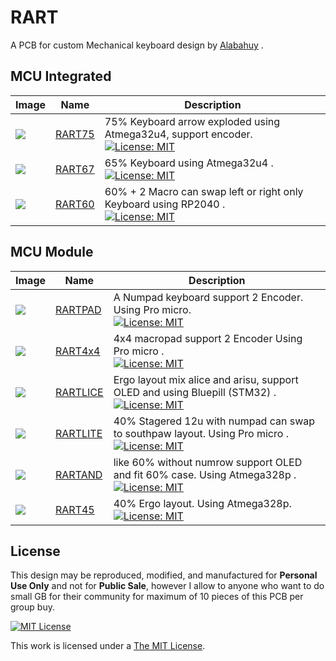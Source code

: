 # RART
A PCB for custom Mechanical keyboard design by [Alabahuy](https://github.com/alabahuy) .

## MCU Integrated

| Image | Name | Description |
| --- | --- | --- |
| <img loading="lazy" minwidth="500" src="https://i.imgur.com/aU5zGnD.jpeg"> | [RART75](https://github.com/alabahuy/RART/tree/master/RART75) | 75% Keyboard arrow exploded using Atmega32u4, support encoder. <br /> [![License: MIT](https://img.shields.io/badge/License-MIT-yellow.svg)](https://opensource.org/licenses/MIT) |
| <img loading="lazy" minwidth="500" src="https://i.imgur.com/b8dKcU2.png"> | [RART67](https://github.com/alabahuy/RART/tree/master/RART67) | 65% Keyboard using Atmega32u4 . <br /> [![License: MIT](https://img.shields.io/badge/License-MIT-yellow.svg)](https://opensource.org/licenses/MIT) |
| <img loading="lazy" minwidth="500" src="https://i.imgur.com/8RkCYQE.jpg"> | [RART60](https://github.com/alabahuy/RART/tree/master/RART67) | 60% + 2 Macro can swap left or right only Keyboard using RP2040 . <br /> [![License: MIT](https://img.shields.io/badge/License-MIT-yellow.svg)](https://opensource.org/licenses/MIT) |

## MCU Module

| Image | Name | Description |
| --- | --- | --- |
| <img loading="lazy" minwidth="500" src="https://i.imgur.com/L0LbfWg.jpeg"> | [RARTPAD](https://github.com/alabahuy/RART/tree/master/RARTPAD) | A Numpad keyboard support 2 Encoder. Using Pro micro. <br /> [![License: MIT](https://img.shields.io/badge/License-MIT-yellow.svg)](https://opensource.org/licenses/MIT) |
| <img loading="lazy" minwidth="500" src="https://i.imgur.com/ngu7YdR.jpeg"> | [RART4x4](https://github.com/alabahuy/RART/tree/master/RART4x4) | 4x4 macropad support 2 Encoder Using Pro micro . <br /> [![License: MIT](https://img.shields.io/badge/License-MIT-yellow.svg)](https://opensource.org/licenses/MIT) |
| <img loading="lazy" minwidth="500" src="https://i.imgur.com/1Hk4mFQ.jpeg"> | [RARTLICE](https://github.com/alabahuy/RART/tree/master/RARTLICE) | Ergo layout mix alice and arisu, support OLED and using Bluepill (STM32) . <br /> [![License: MIT](https://img.shields.io/badge/License-MIT-yellow.svg)](https://opensource.org/licenses/MIT) |
| <img loading="lazy" minwidth="500" src="https://i.imgur.com/UexJw6m.jpeg"> | [RARTLITE](https://github.com/alabahuy/RART/tree/master/RARTLITE) | 40% Stagered 12u with numpad can swap to southpaw layout. Using Pro micro . <br /> [![License: MIT](https://img.shields.io/badge/License-MIT-yellow.svg)](https://opensource.org/licenses/MIT) |
| <img loading="lazy" minwidth="500" src="https://i.imgur.com/Ibxa8va.jpeg"> | [RARTAND](https://github.com/alabahuy/RART/tree/master/RARTAND) | like 60% without numrow support OLED and fit 60% case. Using Atmega328p . <br /> [![License: MIT](https://img.shields.io/badge/License-MIT-yellow.svg)](https://opensource.org/licenses/MIT) |
| <img loading="lazy" minwidth="500" src="https://i.imgur.com/OMnzvWn.jpeg"> | [RART45](https://github.com/alabahuy/RART/tree/master/RART45) | 40% Ergo layout. Using Atmega328p. <br /> [![License: MIT](https://img.shields.io/badge/License-MIT-yellow.svg)](https://opensource.org/licenses/MIT) |

## License

This design may be reproduced, modified, and manufactured for **Personal Use Only** and not for **Public Sale**, however I allow to anyone who want to do small GB for their community for maximum of 10 pieces of this PCB per group buy.

[![MIT License](https://i0.wp.com/opensource.org/wp-content/uploads/2023/01/cropped-cropped-OSI_Horizontal_Logo_0-e1674081292667.png?fit=240%2C240&ssl=1)]((https://opensource.org/license/mit/))

This work is licensed under a [The MIT License](https://opensource.org/license/mit/).